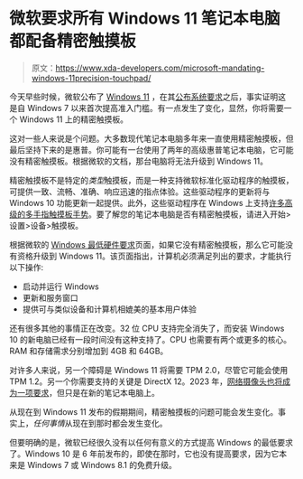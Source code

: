 # 微软要求所有 Windows 11 笔记本电脑都配备精密触摸板

> 原文：<https://www.xda-developers.com/microsoft-mandating-windows-11precision-touchpad/>

今天早些时候，微软公布了 [Windows 11](https://www.xda-developers.com/windows-11/) ，在其[公布系统要求](https://www.xda-developers.com/windows-11-minimum-requirements/)之后，事实证明这是自 Windows 7 以来首次提高准入门槛。有一点发生了变化，显然，你将需要一个 Windows 11 上的精密触摸板。

这对一些人来说是个问题。大多数现代笔记本电脑多年来一直使用精密触摸板，但最后坚持下来的是惠普。你可能有一台使用了两年的高级惠普笔记本电脑，它可能没有精密触摸板。根据微软的文档，那台电脑将无法升级到 Windows 11。

精密触摸板不是特定的*类型*触摸板，而是一种支持微软标准化驱动程序的触摸板，可提供一致、流畅、准确、响应迅速的指点体验。这些驱动程序的更新将与 Windows 10 功能更新一起提供。此外，这些驱动程序在 Windows 上支持[许多高级的多手指触摸板手势](https://support.microsoft.com/en-us/windows/touchpad-gestures-for-windows-10-a9d28305-4818-a5df-4e2b-e5590f850741)。要了解您的笔记本电脑是否有精密触摸板，请进入开始>设置>设备>触摸板。

根据微软的 [Windows 最低硬件要求](https://docs.microsoft.com/en-us/windows-hardware/design/minimum/minimum-hardware-requirements-overview)页面，如果它没有精密触摸板，那么它可能没有资格升级到 Windows 11。该页面指出，计算机必须满足列出的要求，才能执行以下操作:

*   启动并运行 Windows
*   更新和服务窗口
*   提供可与类似设备和计算机相媲美的基本用户体验

还有很多其他的事情正在改变。32 位 CPU 支持完全消失了，而安装 Windows 10 的新电脑已经有一段时间没有这种支持了。CPU 也需要有两个或更多的核心。RAM 和存储需求分别增加到 4GB 和 64GB。

对许多人来说，另一个障碍是 Windows 11 将需要 TPM 2.0，尽管它可能会使用 TPM 1.2。另一个你需要支持的关键是 DirectX 12。2023 年，[网络摄像头也将成为一项要求](https://www.xda-developers.com/microsoft-force-windows-11-laptops-have-webcams/)，但只是在新的笔记本电脑上。

从现在到 Windows 11 发布的假期期间，精密触摸板的问题可能会发生变化。事实上，*任何事情*从现在到那时都会发生变化。

但要明确的是，微软已经很久没有以任何有意义的方式提高 Windows 的最低要求了。Windows 10 是 6 年前发布的，即使在那时，它也没有提高要求，因为它本来是 Windows 7 或 Windows 8.1 的免费升级。
